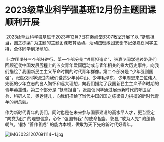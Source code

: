 # 2023级草业科学强基班12月份主题团课顺利开展

​		2023级草业科学强基班于2023年12月7日在秦岭堂B307教室开展了以 “挺膺担当，国之栋梁” 为主题的主题团课教育活动，活动由班级团支部书记张嘉仪同学主持，全体同学到场参加。

​		此次团课分三个部分进行。第一个部分是 “铁肩担道义”，张嘉仪同学通过带我们回顾近代中国发展历程上的五次青年爱国运动或与青年相关的重大历史事件，向我们描绘了我国新民主主义革命时期的时代青年群像。第二个部分是 “少年强则国强”，张嘉仪同学通过向我们讲述少年孙中山、少年毛泽东、少年周恩来三位伟人先驱的少年立志的出人胸怀和远大理想，向我们描绘了我国新民主主义革命时期的青年英雄谱。第三个部分是 “挺膺担当”，张嘉仪同学通过展示新时代的哨卫官兵、科研人员、奥运健儿，向我们描绘了当代中国的国之栋梁奋力拼搏的新时代青年的新风貌。

​		作为新时代青年的我们，同时也是在未来参与国家建设的高水平人才，更当坚定 “向党为民” 的理想信念，心怀 “强国有我” 的使命担当，彰显 “敢为人先” 的蓬勃朝气，锤炼 “善作善成” 的能力本领，做敢为天下先的新时代好青年。

<img src="https://pic.imgdb.cn/item/6620d12c0ea9cb1403ea2cac.jpg" alt="IMG20231207091114~1.jpg">

 